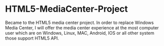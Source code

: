 # HTML5-MediaCenter-Project

Became to the HTML5 media center project.
In order to replace Windows Media Center, 
I will offer the media center experience at the most computer user 
which are on Windows, Linux, MAC, Android, IOS or all other system those support HTML5 API.

